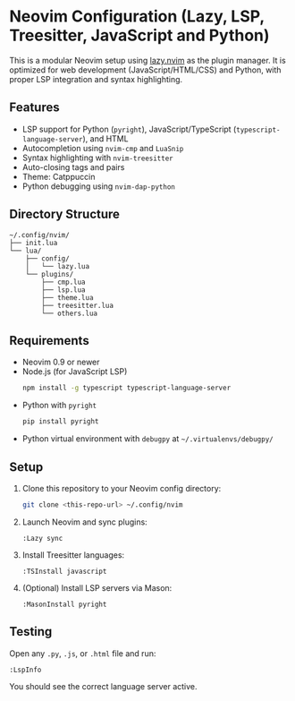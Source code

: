 # Neovim Configuration (Lazy, LSP, Treesitter, JavaScript and Python)

This is a modular Neovim setup using [lazy.nvim](https://github.com/folke/lazy.nvim) as the plugin manager. It is optimized for web development (JavaScript/HTML/CSS) and Python, with proper LSP integration and syntax highlighting.

## Features

- LSP support for Python (`pyright`), JavaScript/TypeScript (`typescript-language-server`), and HTML
- Autocompletion using `nvim-cmp` and `LuaSnip`
- Syntax highlighting with `nvim-treesitter`
- Auto-closing tags and pairs
- Theme: Catppuccin
- Python debugging using `nvim-dap-python`

## Directory Structure

```
~/.config/nvim/
├── init.lua
└── lua/
    ├── config/
    │   └── lazy.lua
    └── plugins/
        ├── cmp.lua
        ├── lsp.lua
        ├── theme.lua
        ├── treesitter.lua
        └── others.lua
```

## Requirements

- Neovim 0.9 or newer
- Node.js (for JavaScript LSP)
  ```bash
  npm install -g typescript typescript-language-server
  ```
- Python with `pyright`
  ```bash
  pip install pyright
  ```
- Python virtual environment with `debugpy` at `~/.virtualenvs/debugpy/`

## Setup

1. Clone this repository to your Neovim config directory:
   ```bash
   git clone <this-repo-url> ~/.config/nvim
   ```

2. Launch Neovim and sync plugins:
   ```vim
   :Lazy sync
   ```

3. Install Treesitter languages:
   ```vim
   :TSInstall javascript
   ```

4. (Optional) Install LSP servers via Mason:
   ```vim
   :MasonInstall pyright
   ```

## Testing

Open any `.py`, `.js`, or `.html` file and run:

```vim
:LspInfo
```

You should see the correct language server active.
